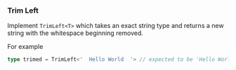 ### Trim Left
Implement `TrimLeft<T>` which takes an exact string type and returns a new string with the whitespace beginning removed.

For example
```typescript
type trimed = TrimLeft<'  Hello World  '> // expected to be 'Hello World  '
```
